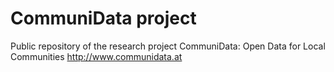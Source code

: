 # CommuniData project
Public repository of the research project CommuniData: Open Data for Local Communities http://www.communidata.at
